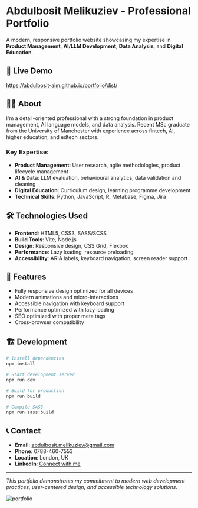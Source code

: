 # Abdulbosit Melikuziev - Professional Portfolio

A modern, responsive portfolio website showcasing my expertise in **Product Management**, **AI/LLM Development**, **Data Analysis**, and **Digital Education**.

## 🚀 Live Demo
https://abdulbosit-aim.github.io/portfolio/dist/

## 👨‍💼 About

I'm a detail-oriented professional with a strong foundation in product management, AI language models, and data analysis. Recent MSc graduate from the University of Manchester with experience across fintech, AI, higher education, and edtech sectors.

### Key Expertise:
- **Product Management**: User research, agile methodologies, product lifecycle management
- **AI & Data**: LLM evaluation, behavioural analytics, data validation and cleaning
- **Digital Education**: Curriculum design, learning programme development
- **Technical Skills**: Python, JavaScript, R, Metabase, Figma, Jira

## 🛠️ Technologies Used

- **Frontend**: HTML5, CSS3, SASS/SCSS
- **Build Tools**: Vite, Node.js
- **Design**: Responsive design, CSS Grid, Flexbox
- **Performance**: Lazy loading, resource preloading
- **Accessibility**: ARIA labels, keyboard navigation, screen reader support

## 📱 Features

- Fully responsive design optimized for all devices
- Modern animations and micro-interactions
- Accessible navigation with keyboard support
- Performance optimized with lazy loading
- SEO optimized with proper meta tags
- Cross-browser compatibility

## 🏗️ Development

```bash
# Install dependencies
npm install

# Start development server
npm run dev

# Build for production
npm run build

# Compile SASS
npm run sass:build
```

## 📞 Contact

- **Email**: abdulbosit.melikuziev@gmail.com
- **Phone**: 0788-460-7553
- **Location**: London, UK
- **LinkedIn**: [Connect with me](https://linkedin.com/in/abdulbosit-melikuziev)

---

*This portfolio demonstrates my commitment to modern web development practices, user-centered design, and accessible technology solutions.*

![portfolio](https://user-images.githubusercontent.com/60416638/140385885-38d39e78-3387-4fb3-bb56-e7a8af6fb097.png)
